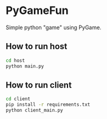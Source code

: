 # PyGameFun
Simple python "game" using PyGame.


## How to run host
```bash
cd host
python main.py
```

## How to run client
```bash
cd client
pip install -r requirements.txt
python client_main.py
```